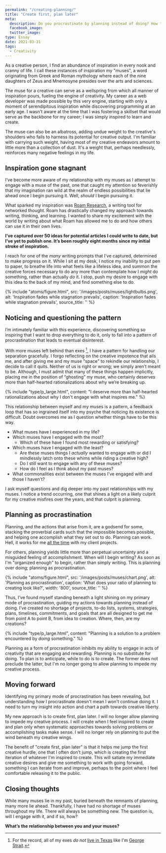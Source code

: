 ```yaml
---
permalink: "/creating-planning/"
title: "Create first, plan later"
meta:
  description: Do you procrastinate by planning instead of doing? How this occurs in my life and how I'm going to overcome it.
  facebook_image:
  twitter_image:
type: Essay
date: 2021-03-31
tags:
  - Creativity
---
```


As a creative person, I find an abundance of inspiration in every nook and cranny of life. I call these instances of inspiration my "muses", a word originating from Greek and Roman mythology where each of the nine daughters of Zeus and Mnemosyne presides over the arts and sciences.

The muse for a creative can serve as a wellspring from which all manner of inspiration pours, fueling the engine of creativity. My career as a web developer was made possible by this very engine, starting with only a moment of serendipitous inspiration while discovering programming at an early age. I wasn't aware at the time that I was fostering a skillset that would serve as the backbone for my career; I was simply inspired to learn and create.

The muse can also be an albatross, adding undue weight to the creative's shoulders who fails to harness its potential for creative output. I'm familiar with carrying such weight, having most of my creative endeavors amount to little more than a collection of dust. It's a weight that, perhaps needlessly, reinforces many negative feelings in my life.

## Inspiration gone stagnant

I’ve become more aware of my relationship with my muses as I attempt to engage with a muse of the past, one that caught my attention so feverishly that my imagination ran wild at the realm of endless possibilities that lie ahead once I begin pursuing it. Well, _should_ I begin pursuing it.

What sparked my inspiration was [Roam Research](https://roamresearch.com/), a writing tool for networked thought. Roam has drastically changed my approach towards writing, thinking, and learning. I wanted to share my excitement with the world by writing about what Roam has allowed me to do and how others can use it in their own lives.

**I’ve captured over 50 ideas for potential articles I could write to date, but I’ve yet to publish one. It’s been roughly eight months since my initial stroke of inspiration.**

I reach for one of the _many_ writing prompts that I've captured, determined to make progress on it. While I sit at my desk, I notice my inability to put pen to paper, to breathe life into what feels like a lifeless idea, and summon the creative forces necessary to do any more than contemplate how I _might_ do something, rather than actually _do_ it. I stop, push my desire to engage with this idea to the back of my mind, and find something else to do.

{% include "atoms/figure.html", src: '/images/posts/muses/lightbulbs.png', alt: 'Inspiration fades while stagnation prevails', caption: 'Inspiration fades while stagnation prevails', source_title: '' %}

## Noticing and questioning the pattern

I’m intimately familiar with this experience, discovering something so inspiring that I want to drop everything to do it, only to fall into a pattern of procrastination that leads to eventual disinterest.

With more muses left behind than exes [^1], I have a pattern for handling our separation gracefully. I forgo reflecting on the creative impotence that ails me, and after giving me and my muse "space" to rekindle our relationship, I decide to call it quits. Neither of us is right or wrong; we simply aren’t meant to be. Although, I must admit that many of these things happen implicitly, placing me in the position of “ghosting” my muse, who certainly deserves more than half-hearted rationalizations about why we’re breaking up.

[^1]: For the record, all of my exes _do not_ [live in Texas](https://youtu.be/0KCWqnldEag?t=28) like I'm [George Strait](https://www.youtube.com/watch?v=Jk7uXaNuWNE).

{% include "type/p_large.html", content: "I deserve more than half-hearted rationalizations about why I don't engage with what inspires me." %}

This relationship between myself and my muses is a pattern, a feedback loop that has so ingrained itself into my psyche that noticing its existence is difficult. Doubt overcomes me as I question whether things have to be this way.

- What muses have I experienced in my life?
- Which muses have I engaged with the most?
  - Which of these have I found most rewarding or satisfying?
- Which muses have I engaged with the least?
  - Are these muses things I _actually_ wanted to engage with or did I mindlessly latch onto these whims while riding a creative high?
  - Do I still want to engage with any of these muses?
  - How do I feel as I think about my past muses?
- What commonalities exist between the muses I’ve engaged with and those I haven't?

I ask myself questions and dig deeper into my past relationships with my muses. I notice a trend occurring, one that shines a light on a likely culprit for my creative misfires over the years, and that culprit is planning.

## Planning as procrastination

Planning, and the actions that arise from it, are a godsend for some, stacking the proverbial cards such that the impossible becomes possible, and helping one accomplish what they set out to do. Planning can work. Hell, it works for me <span style="text-decoration: underline">all the time</span> with my client projects.

For others, planning yields little more than perpetual uncertainty and a misguided feeling of accomplishment. When will I begin writing? As soon as I'm "organized enough" to begin, rather than simply writing. This is planning over doing; planning as procrastination.

{% include "atoms/figure.html", src: '/images/posts/muses/chart.png', alt: 'Planning as procrastination', caption: 'What does your ratio of planning to creating look like?', width: '800', source_title: '' %}

Thus, I’ve found myself standing beneath a light shining on my primary mode of procrastination, guiding my actions towards planning instead of doing. I’ve created no shortage of projects, to-do lists, systems, strategies, plans, timelines, commitments, and goals that are all designed to get me from point A to point B, from idea to creation. Where, then, are my creations?

{% include "type/p_large.html", content: "Planning is a solution to a problem encountered by <em>doing</em> something." %}

Planning as a form of procrastination inhibits my ability to engage in acts of creativity that are engaging and rewarding. Planning is no substitute for doing. To plan is to anticipate, while to do is to create. The former does not preclude the latter, but I'm no longer going to allow planning to impede my creative process.

## Moving forward

Identifying my primary mode of procrastination has been revealing, but understanding _how_ I procrastinate doesn't mean I won't continue doing it. I need to turn my insight into action and chart a path towards creative liberty.

My new approach is to create first, plan later. I will no longer allow planning to impede my creative process. I will create when I feel inspired to create and plan only when systematic approaches towards solving problems or accomplishing tasks make sense. I will no longer rely on planning to put the wind beneath my creative wings.

The benefit of "create first, plan later" is that it helps me jump the first creative hurdle, one that I often don't jump, which is creating the first iteration of whatever I'm inspired to create. This will satiate my immediate creative desires and give me something to work with going forward, something I can iterate from and improve, perhaps to the point where I feel comfortable releasing it to the public.

## Closing thoughts

While many muses lie in my past, buried beneath the remnants of planning, many more lie ahead. Thankfully, I have had no shortage of muses throughout my life. There will always be something new. The question is, will I engage with it, and if so, how?

**What’s the relationship between you and your muses?**
